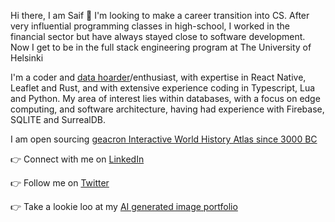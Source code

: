 Hi there, I am Saif 👋  I'm looking to make a career transition into CS. After very influential programming classes in high-school, I worked in the financial sector but have always stayed close to software development. Now I get to be in the full stack engineering program at The University of Helsinki 

I'm a coder and [data hoarder](https://www.reddit.com/r/DataHoarder)/enthusiast, with expertise in React Native, Leaflet and Rust, and with extensive experience coding in Typescript, Lua and Python. My area of interest lies within databases, with a focus on edge computing, and software architecture, having had experience with Firebase, SQLITE and SurrealDB.

I am open sourcing [geacron Interactive World History Atlas since 3000 BC](http://geacron.com)

👉 Connect with me on [LinkedIn](https://www.linkedin.com/in/saif-khayoon-12b53569/)

👉 Follow me on [Twitter](https://twitter.com/saifkhay)

👉 Take a lookie loo at my [AI generated image portfolio](https://creator.nightcafe.studio/u/SpacePatrice)

